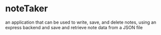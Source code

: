 # noteTaker
an application that can be used to write, save, and delete notes, using an express backend and save and retrieve note data from a JSON file

